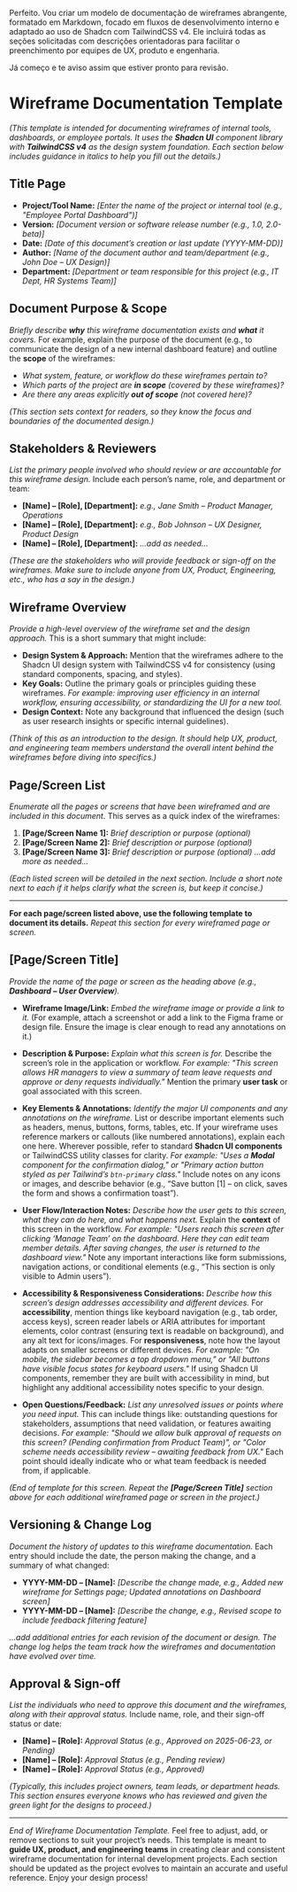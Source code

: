 Perfeito. Vou criar um modelo de documentação de wireframes abrangente, formatado em Markdown, focado em fluxos de desenvolvimento interno e adaptado ao uso de Shadcn com TailwindCSS v4. Ele incluirá todas as seções solicitadas com descrições orientadoras para facilitar o preenchimento por equipes de UX, produto e engenharia.

Já começo e te aviso assim que estiver pronto para revisão.


# **Wireframe Documentation Template**

*(This template is intended for documenting wireframes of internal tools, dashboards, or employee portals. It uses the **Shadcn UI** component library with **TailwindCSS v4** as the design system foundation. Each section below includes guidance in italics to help you fill out the details.)*

## Title Page

* **Project/Tool Name:** *\[Enter the name of the project or internal tool (e.g., "Employee Portal Dashboard")]*
* **Version:** *\[Document version or software release number (e.g., 1.0, 2.0-beta)]*
* **Date:** *\[Date of this document’s creation or last update (YYYY-MM-DD)]*
* **Author:** *\[Name of the document author and team/department (e.g., John Doe – UX Design)]*
* **Department:** *\[Department or team responsible for this project (e.g., IT Dept, HR Systems Team)]*

## Document Purpose & Scope

*Briefly describe **why** this wireframe documentation exists and **what** it covers.* For example, explain the purpose of the document (e.g., to communicate the design of a new internal dashboard feature) and outline the **scope** of the wireframes:

* *What system, feature, or workflow do these wireframes pertain to?*
* *Which parts of the project are **in scope** (covered by these wireframes)?*
* *Are there any areas explicitly **out of scope** (not covered here)?*

*(This section sets context for readers, so they know the focus and boundaries of the documented design.)*

## Stakeholders & Reviewers

*List the primary people involved who should review or are accountable for this wireframe design.* Include each person’s name, role, and department or team:

* **\[Name] – \[Role], \[Department]:** *e.g., Jane Smith – Product Manager, Operations*
* **\[Name] – \[Role], \[Department]:** *e.g., Bob Johnson – UX Designer, Product Design*
* **\[Name] – \[Role], \[Department]:** *...add as needed...*

*(These are the stakeholders who will provide feedback or sign-off on the wireframes. Make sure to include anyone from UX, Product, Engineering, etc., who has a say in the design.)*

## Wireframe Overview

*Provide a high-level overview of the wireframe set and the design approach.* This is a short summary that might include:

* **Design System & Approach:** Mention that the wireframes adhere to the Shadcn UI design system with TailwindCSS v4 for consistency (using standard components, spacing, and styles).
* **Key Goals:** Outline the primary goals or principles guiding these wireframes. *For example: improving user efficiency in an internal workflow, ensuring accessibility, or standardizing the UI for a new tool.*
* **Design Context:** Note any background that influenced the design (such as user research insights or specific internal guidelines).

*(Think of this as an introduction to the design. It should help UX, product, and engineering team members understand the overall intent behind the wireframes before diving into specifics.)*

## Page/Screen List

*Enumerate all the pages or screens that have been wireframed and are included in this document.* This serves as a quick index of the wireframes:

1. **\[Page/Screen Name 1]:** *Brief description or purpose (optional)*
2. **\[Page/Screen Name 2]:** *Brief description or purpose (optional)*
3. **\[Page/Screen Name 3]:** *Brief description or purpose (optional)*
   *...add more as needed...*

*(Each listed screen will be detailed in the next section. Include a short note next to each if it helps clarify what the screen is, but keep it concise.)*

---

**For each page/screen listed above, use the following template to document its details.** *Repeat this section for every wireframed page or screen.*

## \[Page/Screen Title]

*Provide the name of the page or screen as the heading above (e.g., **Dashboard – User Overview**).*

* **Wireframe Image/Link:** *Embed the wireframe image or provide a link to it.* (For example, attach a screenshot or add a link to the Figma frame or design file. Ensure the image is clear enough to read any annotations on it.)

* **Description & Purpose:** *Explain what this screen is for.* Describe the screen’s role in the application or workflow. *For example: "This screen allows HR managers to view a summary of team leave requests and approve or deny requests individually."* Mention the primary **user task** or goal associated with this screen.

* **Key Elements & Annotations:** *Identify the major UI components and any annotations on the wireframe.* List or describe important elements such as headers, menus, buttons, forms, tables, etc. If your wireframe uses reference markers or callouts (like numbered annotations), explain each one here. Wherever possible, refer to standard **Shadcn UI components** or TailwindCSS utility classes for clarity. *For example: "Uses a **Modal** component for the confirmation dialog," or "Primary action button styled as per Tailwind’s `btn-primary` class."* Include notes on any icons or images, and describe behavior (e.g., “Save button \[1] – on click, saves the form and shows a confirmation toast”).

* **User Flow/Interaction Notes:** *Describe how the user gets to this screen, what they can do here, and what happens next.* Explain the **context** of this screen in the workflow. *For example: "Users reach this screen after clicking ‘Manage Team’ on the dashboard. Here they can edit team member details. After saving changes, the user is returned to the dashboard view."* Note any important interactions like form submissions, navigation actions, or conditional elements (e.g., “This section is only visible to Admin users”).

* **Accessibility & Responsiveness Considerations:** *Describe how this screen’s design addresses accessibility and different devices.* For **accessibility**, mention things like keyboard navigation (e.g., tab order, access keys), screen reader labels or ARIA attributes for important elements, color contrast (ensuring text is readable on background), and any alt text for icons/images. For **responsiveness**, note how the layout adapts on smaller screens or different devices. *For example: "On mobile, the sidebar becomes a top dropdown menu," or "All buttons have visible focus states for keyboard users."* If using Shadcn UI components, remember they are built with accessibility in mind, but highlight any additional accessibility notes specific to your design.

* **Open Questions/Feedback:** *List any unresolved issues or points where you need input.* This can include things like: outstanding questions for stakeholders, assumptions that need validation, or features awaiting decisions. *For example: "Should we allow bulk approval of requests on this screen? (Pending confirmation from Product Team)", or "Color scheme needs accessibility review – awaiting feedback from UX."* Each point should ideally indicate who or what team feedback is needed from, if applicable.

*(End of template for this screen. Repeat the **\[Page/Screen Title]** section above for each additional wireframed page or screen in the project.)*

## Versioning & Change Log

*Document the history of updates to this wireframe documentation.* Each entry should include the date, the person making the change, and a summary of what changed:

* **YYYY-MM-DD – \[Name]:** *\[Describe the change made, e.g., Added new wireframe for Settings page; Updated annotations on Dashboard screen]*
* **YYYY-MM-DD – \[Name]:** *\[Describe the change, e.g., Revised scope to include feedback filtering feature]*

*...add additional entries for each revision of the document or design. The change log helps the team track how the wireframes and documentation have evolved over time.*

## Approval & Sign-off

*List the individuals who need to approve this document and the wireframes, along with their approval status.* Include name, role, and their sign-off status or date:

* **\[Name] – \[Role]:** *Approval Status (e.g., Approved on 2025-06-23, or Pending)*
* **\[Name] – \[Role]:** *Approval Status (e.g., Pending review)*
* **\[Name] – \[Role]:** *Approval Status (e.g., Approved)*

*(Typically, this includes project owners, team leads, or department heads. This section ensures everyone knows who has reviewed and given the green light for the designs to proceed.)*

---

*End of Wireframe Documentation Template.* Feel free to adjust, add, or remove sections to suit your project’s needs. This template is meant to **guide UX, product, and engineering teams** in creating clear and consistent wireframe documentation for internal development projects. Each section should be updated as the project evolves to maintain an accurate and useful reference. Enjoy your design process!
